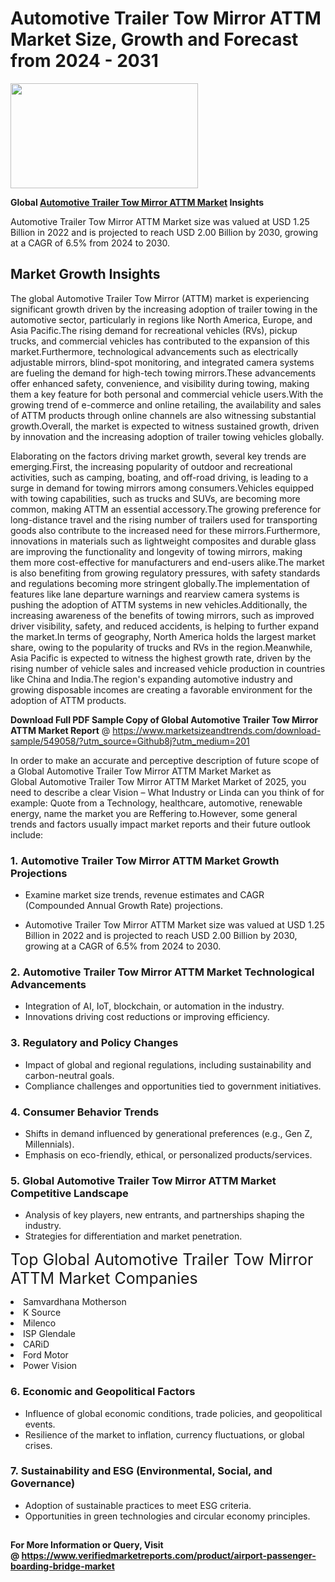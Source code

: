 <H1>Automotive Trailer Tow Mirror ATTM Market Size, Growth and Forecast from 2024 - 2031</H1><img class="aligncenter size-medium wp-image-584254" src="https://thirdeyenews.in/wp-content/uploads/2024/09/Global-Market-Research-300x168.jpeg" alt="" width="300" height="168" /><p><strong>Global&nbsp;<a href="https://www.marketsizeandtrends.com/download-sample/549058/?utm_source=Github8j?utm_medium=201">Automotive Trailer Tow Mirror ATTM Market</a> Insights</strong></p><p>Automotive Trailer Tow Mirror ATTM Market size was valued at USD 1.25 Billion in 2022 and is projected to reach USD 2.00 Billion by 2030, growing at a CAGR of 6.5% from 2024 to 2030.</p><p><h2>Market Growth Insights</h2> <p>The global Automotive Trailer Tow Mirror (ATTM) market is experiencing significant growth driven by the increasing adoption of trailer towing in the automotive sector, particularly in regions like North America, Europe, and Asia Pacific.The rising demand for recreational vehicles (RVs), pickup trucks, and commercial vehicles has contributed to the expansion of this market.Furthermore, technological advancements such as electrically adjustable mirrors, blind-spot monitoring, and integrated camera systems are fueling the demand for high-tech towing mirrors.These advancements offer enhanced safety, convenience, and visibility during towing, making them a key feature for both personal and commercial vehicle users.With the growing trend of e-commerce and online retailing, the availability and sales of ATTM products through online channels are also witnessing substantial growth.Overall, the market is expected to witness sustained growth, driven by innovation and the increasing adoption of trailer towing vehicles globally.</p> <p>Elaborating on the factors driving market growth, several key trends are emerging.First, the increasing popularity of outdoor and recreational activities, such as camping, boating, and off-road driving, is leading to a surge in demand for towing mirrors among consumers.Vehicles equipped with towing capabilities, such as trucks and SUVs, are becoming more common, making ATTM an essential accessory.The growing preference for long-distance travel and the rising number of trailers used for transporting goods also contribute to the increased need for these mirrors.Furthermore, innovations in materials such as lightweight composites and durable glass are improving the functionality and longevity of towing mirrors, making them more cost-effective for manufacturers and end-users alike.The market is also benefiting from growing regulatory pressures, with safety standards and regulations becoming more stringent globally.The implementation of features like lane departure warnings and rearview camera systems is pushing the adoption of ATTM systems in new vehicles.Additionally, the increasing awareness of the benefits of towing mirrors, such as improved driver visibility, safety, and reduced accidents, is helping to further expand the market.In terms of geography, North America holds the largest market share, owing to the popularity of trucks and RVs in the region.Meanwhile, Asia Pacific is expected to witness the highest growth rate, driven by the rising number of vehicle sales and increased vehicle production in countries like China and India.The region's expanding automotive industry and growing disposable incomes are creating a favorable environment for the adoption of ATTM products.</p> <p><span class=""><strong>Download Full PDF Sample Copy of Global Automotive Trailer Tow Mirror ATTM Market Report</strong> @ <a href="https://www.marketsizeandtrends.com/download-sample/549058/?utm_source=Github8j?utm_medium=201" target="_blank">https://www.marketsizeandtrends.com/download-sample/549058/?utm_source=Github8j?utm_medium=201</a></span></p><p>In order to make an accurate and perceptive description of future scope of a Global&nbsp;Automotive Trailer Tow Mirror ATTM Market Market as Global&nbsp;Automotive Trailer Tow Mirror ATTM Market Market of 2025, you need to describe a clear Vision &ndash; What Industry or Linda can you think of for example: Quote from a Technology, healthcare, automotive, renewable energy, name the market you are Reffering to.However, some general trends and factors usually impact market reports and their future outlook include:</p><h3>1.&nbsp;<strong>Automotive Trailer Tow Mirror ATTM Market Growth Projections</strong></h3><ul><li>Examine market size trends, revenue estimates and CAGR (Compounded Annual Growth Rate) projections.</li><li><p>Automotive Trailer Tow Mirror ATTM Market size was valued at USD 1.25 Billion in 2022 and is projected to reach USD 2.00 Billion by 2030, growing at a CAGR of 6.5% from 2024 to 2030.</p></li></ul><h3>2.&nbsp;<strong>Automotive Trailer Tow Mirror ATTM Market Technological Advancements</strong></h3><ul><li>Integration of AI, IoT, blockchain, or automation in the industry.</li><li>Innovations driving cost reductions or improving efficiency.</li></ul><h3>3.&nbsp;<strong>Regulatory and Policy Changes</strong></h3><ul><li>Impact of global and regional regulations, including sustainability and carbon-neutral goals.</li><li>Compliance challenges and opportunities tied to government initiatives.</li></ul><h3>4.&nbsp;<strong>Consumer Behavior Trends</strong></h3><ul><li>Shifts in demand influenced by generational preferences (e.g., Gen Z, Millennials).</li><li>Emphasis on eco-friendly, ethical, or personalized products/services.</li></ul><h3>5.&nbsp;<strong>Global Automotive Trailer Tow Mirror ATTM Market Competitive Landscape</strong></h3><ul><li>Analysis of key players, new entrants, and partnerships shaping the industry.</li><li>Strategies for differentiation and market penetration.</li></ul><p data-pm-slice="1 1 []"><span style="color: inherit; font-family: inherit; font-size: 25px;">Top Global Automotive Trailer Tow Mirror ATTM Market Companies</span></p><div class="" data-test-id=""><p><li>Samvardhana Motherson</li><li> K Source</li><li> Milenco</li><li> ISP Glendale</li><li> CARiD</li><li> Ford Motor</li><li> Power Vision</li></p></div><h3>6.&nbsp;<strong>Economic and Geopolitical Factors</strong></h3><ul><li>Influence of global economic conditions, trade policies, and geopolitical events.</li><li>Resilience of the market to inflation, currency fluctuations, or global crises.</li></ul><h3>7.&nbsp;<strong>Sustainability and ESG (Environmental, Social, and Governance)</strong></h3><ul><li>Adoption of sustainable practices to meet ESG criteria.</li><li>Opportunities in green technologies and circular economy principles.</li></ul><h2><strong style="font-size: 14px;">For More Information or Query, Visit @&nbsp;</strong><a style="background-color: #ffffff; font-size: 14px;" href="https://www.marketsizeandtrends.com/report/automotive-trailer-tow-mirror-attm-market/" target="_blank">https://www.verifiedmarketreports.com/product/airport-passenger-boarding-bridge-market</a></h2>